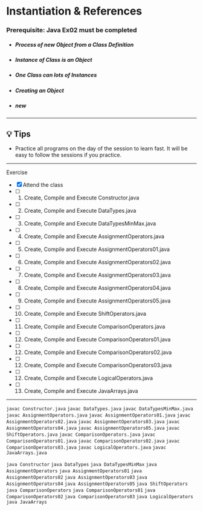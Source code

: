 # Instantiation & References

### **Prerequisite:** Java Ex02 must be completed


- ##### Process of new Object from a Class Definition
- ##### Instance of Class is an Object
- ##### One Class can lots of Instances
- ##### Creating an Object
- ##### new

 ---

 ## :bulb: Tips

 - Practice all programs on the day of the session to learn fast. It will be easy to follow the sessions if you practice.

 ---
 Exercise
 - [x] Attend the class
 - [ ] 1) Create, Compile and Execute  Constructor.java
 - [ ] 2) Create, Compile and Execute  DataTypes.java
 - [ ] 3) Create, Compile and Execute  DataTypesMinMax.java
 - [ ] 4) Create, Compile and Execute  AssignmentOperators.java
 - [ ] 5) Create, Compile and Execute  AssignmentOperators01.java
 - [ ] 6) Create, Compile and Execute  AssignmentOperators02.java
 - [ ] 7) Create, Compile and Execute  AssignmentOperators03.java
 - [ ] 8) Create, Compile and Execute  AssignmentOperators04.java
 - [ ] 9) Create, Compile and Execute  AssignmentOperators05.java
 - [ ] 10) Create, Compile and Execute  ShiftOperators.java
 - [ ] 11) Create, Compile and Execute  ComparisonOperators.java
 - [ ] 12) Create, Compile and Execute  ComparisonOperators01.java
 - [ ] 12) Create, Compile and Execute  ComparisonOperators02.java
 - [ ] 12) Create, Compile and Execute  ComparisonOperators03.java
 - [ ] 12) Create, Compile and Execute  LogicalOperators.java
 - [ ] 13) Create, Compile and Execute  JavaArrays.java

---

`javac Constructor.java`
`javac DataTypes.java`
`javac DataTypesMinMax.java`
`javac AssignmentOperators.java`
`javac AssignmentOperators01.java`
`javac AssignmentOperators02.java`
`javac AssignmentOperators03.java`
`javac AssignmentOperators04.java`
`javac AssignmentOperators05.java`
`javac ShiftOperators.java`
`javac ComparisonOperators.java`
`javac ComparisonOperators01.java`
`javac ComparisonOperators02.java`
`javac ComparisonOperators03.java`
`javac LogicalOperators.java`
`javac JavaArrays.java`

`java Constructor`
`java DataTypes`
`java DataTypesMinMax`
`java AssignmentOperators`
`java AssignmentOperators01`
`java AssignmentOperators02`
`java AssignmentOperators03`
`java AssignmentOperators04`
`java AssignmentOperators05`
`java ShiftOperators`
`java ComparisonOperators`
`java ComparisonOperators01`
`java ComparisonOperators02`
`java ComparisonOperators03`
`java LogicalOperators`
`java JavaArrays`

